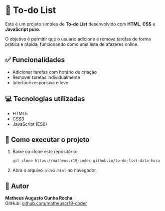 # 📝 To-do List

Este é um projeto simples de **To-do List** desenvolvido com **HTML**, **CSS** e **JavaScript puro**.

O objetivo é permitir que o usuário adicione e remova tarefas de forma prática e rápida, funcionando como uma lista de afazeres online.

## ✅ Funcionalidades

- Adicionar tarefas com horário de criação
- Remover tarefas individualmente
- Interface responsiva e leve

## 💻 Tecnologias utilizadas

- HTML5
- CSS3
- JavaScript (ES6)

## 🚀 Como executar o projeto

1. Baixe ou clone este repositório:
   ```bash
   git clone https://matheuscr19-coder.github.io/to-do-list-data-hora
   ```
2. Abra o arquivo `index.html` no navegador.

## 🧠 Autor

**Matheus Augusto Cunha Rocha**  
GitHub: [github.com/matheuscr19-coder](https://github.com/matheuscr19-coder)
